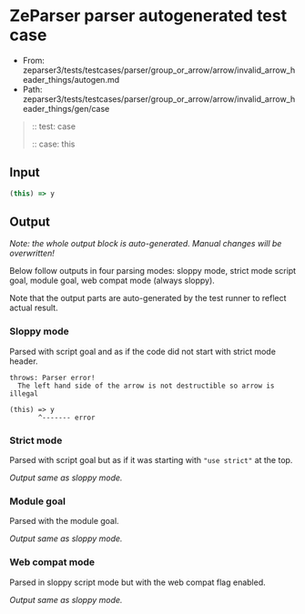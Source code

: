 # ZeParser parser autogenerated test case

- From: zeparser3/tests/testcases/parser/group_or_arrow/arrow/invalid_arrow_header_things/autogen.md
- Path: zeparser3/tests/testcases/parser/group_or_arrow/arrow/invalid_arrow_header_things/gen/case

> :: test: case
>
> :: case: this

## Input


`````js
(this) => y
`````

## Output

_Note: the whole output block is auto-generated. Manual changes will be overwritten!_

Below follow outputs in four parsing modes: sloppy mode, strict mode script goal, module goal, web compat mode (always sloppy).

Note that the output parts are auto-generated by the test runner to reflect actual result.

### Sloppy mode

Parsed with script goal and as if the code did not start with strict mode header.

`````
throws: Parser error!
  The left hand side of the arrow is not destructible so arrow is illegal

(this) => y
       ^------- error
`````

### Strict mode

Parsed with script goal but as if it was starting with `"use strict"` at the top.

_Output same as sloppy mode._

### Module goal

Parsed with the module goal.

_Output same as sloppy mode._

### Web compat mode

Parsed in sloppy script mode but with the web compat flag enabled.

_Output same as sloppy mode._
